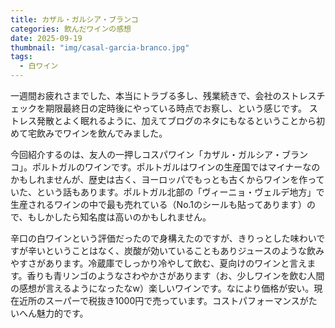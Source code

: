 ```yaml
---
title: カザル・ガルシア・ブランコ
categories: 飲んだワインの感想
date: 2025-09-19
thumbnail: "img/casal-garcia-branco.jpg"
tags:
  - 白ワイン
---
```


一週間お疲れさまでした、本当にトラブる多し、残業続きで、会社のストレスチェックを期限最終日の定時後にやっている時点でお察し、という感じです。
ストレス発散とよく眠れるように、加えてブログのネタにもなるということから初めて宅飲みでワインを飲んでみました。

今回紹介するのは、友人の一押しコスパワイン「カザル・ガルシア・ブランコ」。ポルトガルのワインです。ポルトガルはワインの生産国ではマイナーなのかもしれませんが、歴史は古く、ヨーロッパでもっとも古くからワインを作っていた、という話もあります。ポルトガル北部の「ヴィーニョ・ヴェルデ地方」で生産されるワインの中で最も売れている（No.1のシールも貼ってあります）ので、もしかしたら知名度は高いのかもしれません。

辛口の白ワインという評価だったので身構えたのですが、きりっとした味わいですが辛いということはなく、炭酸が効いていることもありジュースのような飲みやすさがあります。冷蔵庫でしっかり冷やして飲む、夏向けのワインと言えます。香りも青リンゴのようなさわやかさがあります（お、少しワインを飲む人間の感想が言えるようになったなw）楽しいワインです。なにより価格が安い。現在近所のスーパーで税抜き1000円で売っています。コストパフォーマンスがたいへん魅力的です。